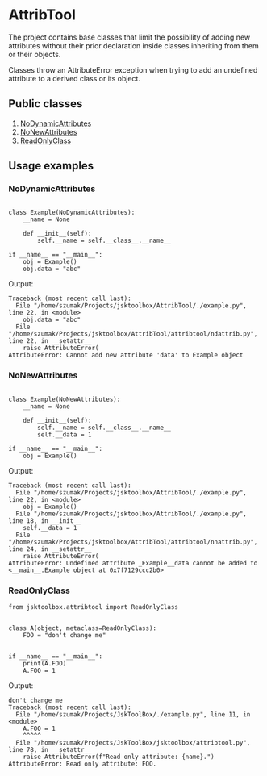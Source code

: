 # AttribTool

The project contains base classes that limit the possibility of adding new attributes without their prior declaration inside classes inheriting from them or their objects.

Classes throw an AttributeError exception when trying to add an undefined attribute to a derived class or its object.

## Public classes

1. [NoDynamicAttributes](https://github.com/Szumak75/JskToolBox/blob/master/docs/AttribTool.md#nodynamicattributes)
1. [NoNewAttributes](https://github.com/Szumak75/JskToolBox/blob/master/docs/AttribTool.md#nonewattributes)
1. [ReadOnlyClass](https://github.com/Szumak75/JskToolBox/blob/master/docs/AttribTool.md#readonlyclass)

## Usage examples

### NoDynamicAttributes

```from jsktoolbox.attribtool import NoDynamicAttributes

class Example(NoDynamicAttributes):
    __name = None

    def __init__(self):
        self.__name = self.__class__.__name__

if __name__ == "__main__":
    obj = Example()
    obj.data = "abc"
```

Output:

```% ./example.py
Traceback (most recent call last):
  File "/home/szumak/Projects/jsktoolbox/AttribTool/./example.py", line 22, in <module>
    obj.data = "abc"
  File "/home/szumak/Projects/jsktoolbox/AttribTool/attribtool/ndattrib.py", line 22, in __setattr__
    raise AttributeError(
AttributeError: Cannot add new attribute 'data' to Example object
```

### NoNewAttributes

```from jsktoolbox.attribtool import NoNewAttributes

class Example(NoNewAttributes):
    __name = None

    def __init__(self):
        self.__name = self.__class__.__name__
        self.__data = 1

if __name__ == "__main__":
    obj = Example()
```

Output:

```% ./example.py
Traceback (most recent call last):
  File "/home/szumak/Projects/jsktoolbox/AttribTool/./example.py", line 22, in <module>
    obj = Example()
  File "/home/szumak/Projects/jsktoolbox/AttribTool/./example.py", line 18, in __init__
    self.__data = 1
  File "/home/szumak/Projects/jsktoolbox/AttribTool/attribtool/nnattrib.py", line 24, in __setattr__
    raise AttributeError(
AttributeError: Undefined attribute _Example__data cannot be added to <__main__.Example object at 0x7f7129ccc2b0>
```

### ReadOnlyClass

```#!/usr/bin/env python3
from jsktoolbox.attribtool import ReadOnlyClass


class A(object, metaclass=ReadOnlyClass):
    FOO = "don't change me"


if __name__ == "__main__":
    print(A.FOO)
    A.FOO = 1
```

Output:

```% ./example.py
don't change me
Traceback (most recent call last):
  File "/home/szumak/Projects/JskToolBox/./example.py", line 11, in <module>
    A.FOO = 1
    ^^^^^
  File "/home/szumak/Projects/JskToolBox/jsktoolbox/attribtool.py", line 78, in __setattr__
    raise AttributeError(f"Read only attribute: {name}.")
AttributeError: Read only attribute: FOO.
```
